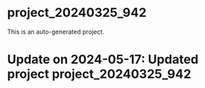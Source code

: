 # project_20240325_942

This is an auto-generated project.

# Update on 2024-05-17: Updated project project_20240325_942
